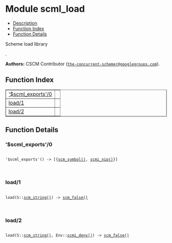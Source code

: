 

# Module scml_load #
* [Description](#description)
* [Function Index](#index)
* [Function Details](#functions)

<p>Scheme load library</p>.

__Authors:__ CSCM Contributor ([`the-concurrent-schemer@googlegroups.com`](mailto:the-concurrent-schemer@googlegroups.com)).

<a name="index"></a>

## Function Index ##


<table width="100%" border="1" cellspacing="0" cellpadding="2" summary="function index"><tr><td valign="top"><a href="#%24scml_exports-0">'$scml_exports'/0</a></td><td></td></tr><tr><td valign="top"><a href="#load-1">load/1</a></td><td></td></tr><tr><td valign="top"><a href="#load-2">load/2</a></td><td></td></tr></table>


<a name="functions"></a>

## Function Details ##

<a name="%24scml_exports-0"></a>

### '$scml_exports'/0 ###

<pre><code>
'$scml_exports'() -&gt; [{<a href="#type-scm_symbol">scm_symbol()</a>, <a href="#type-scmi_nip">scmi_nip()</a>}]
</code></pre>
<br />

<a name="load-1"></a>

### load/1 ###

<pre><code>
load(S::<a href="#type-scm_string">scm_string()</a>) -&gt; <a href="#type-scm_false">scm_false()</a>
</code></pre>
<br />

<a name="load-2"></a>

### load/2 ###

<pre><code>
load(S::<a href="#type-scm_string">scm_string()</a>, Env::<a href="#type-scmi_denv">scmi_denv()</a>) -&gt; <a href="#type-scm_false">scm_false()</a>
</code></pre>
<br />

